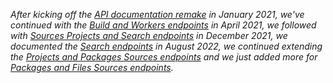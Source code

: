 _After kicking off the [API documentation remake](/2021/01/26/api-documentation-remake/) in January 2021, we've continued with the [Build and Workers endpoints](/2021/04/12/api-docs-workers-and-build/) in April 2021, we followed with [Sources Projects and Search endpoints](/2021/12/09/api-docs-sources-and-search/) in December 2021, we documented the [Search endpoints](/2022/08/29/api-docs-search/) in August 2022, we continued extending the [Projects and Packages Sources endpoints](/2022/10/10/more-api-docs-sources) and we just added more for [Packages and Files Sources endpoints](/2023/03/21/continuing-api-docs-sources)._

